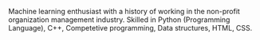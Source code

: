 Machine learning enthusiast with a history of working in the non-profit organization management industry. Skilled in Python (Programming Language), C++, Competetive programming, Data structures, HTML, CSS.